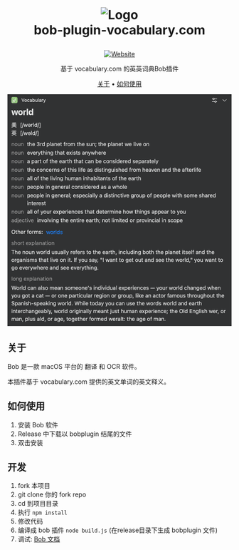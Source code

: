<br />
<h1>
<p align="center">
  <img src="https://cdn.vocab.com/images/logo-sar2cf.svg" alt="Logo" width="500">
  <br>bob-plugin-vocabulary.com
</h1>
<p align="center">
    <a href="https://bobtranslate.com"><img src="https://img.shields.io/badge/Bob-Website-brightgreen?logo=Safari" alt="Website" /></a>

</p>
<p align="center">
    基于 vocabulary.com 的英英词典Bob插件
    <br />
</p>
<p align="center">
  <a href="#关于">关于</a> •
  <a href="#如何使用">如何使用</a>

</p>  

<p align="center">

![example](./static/example.png)
</p>                                                                                                                             


## 关于
Bob 是一款 macOS 平台的 翻译 和 OCR 软件。

本插件基于 vocabulary.com 提供的英文单词的英文释义。


## 如何使用
1. 安装 Bob 软件
2. Release 中下载以 bobplugin 结尾的文件
3. 双击安装

## 开发
1. fork 本项目
2. git clone 你的 fork repo
3. cd 到项目目录
4. 执行 `npm install`
5. 修改代码
6. 编译成 bob 插件 `node build.js` (在release目录下生成 bobplugin 文件)
7. 调试: [Bob 文档](https://bobtranslate.com/plugin/quickstart/debug.html)
